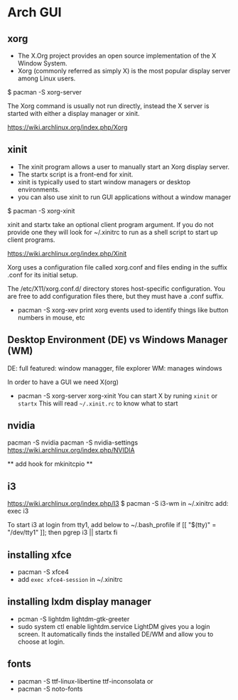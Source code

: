 # Arch GUI

## xorg
- The X.Org project provides an open source implementation of the X Window System.
- Xorg (commonly referred as simply X) is the most popular display server among Linux users.

$ pacman -S xorg-server

The Xorg command is usually not run directly, instead the X server is started with either a display manager or xinit.

https://wiki.archlinux.org/index.php/Xorg

## xinit
- The xinit program allows a user to manually start an Xorg display server.
- The startx script is a front-end for xinit.
- xinit is typically used to start window managers or desktop environments.
- you can also use xinit to run GUI applications without a window manager

$ pacman -S xorg-xinit

xinit and startx take an optional client program argument. If you do not provide one they will look for ~/.xinitrc to run as a shell script to start up client programs.

https://wiki.archlinux.org/index.php/Xinit


Xorg uses a configuration file called xorg.conf and files ending in the suffix .conf for its initial setup.

The /etc/X11/xorg.conf.d/ directory stores host-specific configuration. You are free to add configuration files there, but they must have a .conf suffix.


- pacman -S xorg-xev
print xorg events
used to identify things like button numbers in mouse, etc



## Desktop Environment (DE) vs Windows Manager (WM)
DE: full featured: window managger, file explorer
WM: manages windows

In order to have a GUI we need X(org)
- pacman -S xorg-server xorg-xinit
You can start X by runing `xinit` or `startx`
This will read `~/.xinit.rc` to know what to start


## nvidia
pacman -S nvidia
pacman -S nvidia-settings
https://wiki.archlinux.org/index.php/NVIDIA

** add hook for mkinitcpio **

## i3
https://wiki.archlinux.org/index.php/I3
$ pacman -S i3-wm
in ~/.xinitrc add:
exec i3


To start i3 at login from tty1, add below to ~/.bash_profile
if [[ "$(tty)" = "/dev/tty1"  ]]; then
  pgrep i3 || startx
fi

## installing xfce
- pacman -S xfce4
- add `exec xfce4-session` in ~/.xinitrc

## installing lxdm display manager
- pcman -S lightdm lightdm-gtk-greeter
- sudo system ctl enable lightdm.service
LightDM gives you a login screen. It automatically finds the installed DE/WM and allow you to choose at login.

## fonts
- pacman -S ttf-linux-libertine ttf-inconsolata
or
- pacman -S noto-fonts

